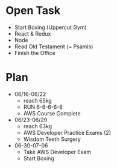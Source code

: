 # Open Task
* Start Boxing (Uppercut Gym)
* React & Redux
* Node
* Read Old Testament (~ Psamls)
* Finish the Office

# Plan
* 06/16-06/22
  * reach 65kg
  * RUN 6-6-6-6-8
  * AWS Course Complete
* 06/23-06/29
  * reach 63kg
  * AWS Developer Practice Exams (2)
  * Wisdom Teeth Surgery
* 06-30-07-06
  * Take AWS Developer Exam
  * Start Boxing
